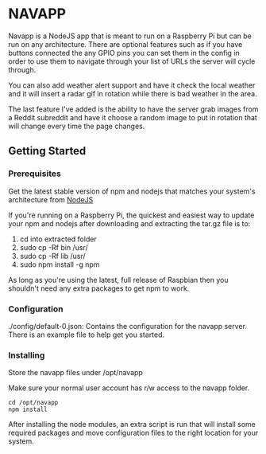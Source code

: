 # NAVAPP

Navapp is a NodeJS app that is meant to run on a Raspberry Pi but can
be run on any architecture.  There are optional features such as if you have buttons
connected the any GPIO pins you can set them in the config in order to use them
to navigate through your list of URLs the server will cycle through.

You can also add weather alert support and have it check the local weather and it will
insert a radar gif in rotation while there is bad weather in the area.

The last feature I've added is the ability to have the server grab images from a Reddit
subreddit and have it choose a random image to put in rotation that will change every 
time the page changes.

## Getting Started


### Prerequisites

Get the latest stable version of npm and nodejs that matches your system's architecture from [NodeJS](https://nodejs.org/en/download/)

If you're running on a Raspberry Pi, the quickest and easiest way to update your npm and nodejs
after downloading and extracting the tar.gz file is to:

1. cd into extracted folder
2. sudo cp -Rf bin /usr/
3. sudo cp -Rf lib /usr/
4. sudo npm install -g npm

As long as you're using the latest, full release of Raspbian then you shouldn't need any extra packages
to get npm to work.

### Configuration


./config/default-0.json:
Contains the configuration for the navapp server. 
There is an example file to help get you started.


### Installing

Store the navapp files under /opt/navapp

Make sure your normal user account has r/w access to the navapp folder.


```
cd /opt/navapp
npm install
```

After installing the node modules, an extra script is run that will install some required
packages and move configuration files to the right location for your system.






